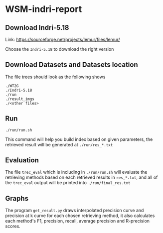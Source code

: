 # WSM-indri-report

## Download Indri-5.18
Link: https://sourceforge.net/projects/lemur/files/lemur/

Choose the `Indri-5.18` to download the right version

## Download Datasets and Datasets location
The file trees should look as the following shows
```
./WT2G
./Indri-5.18
./run
./result_imgs
./<other files>
```

## Run
```
./run/run.sh
```
This command will help you build index based on given parameters, the retrieved result will be generated at `./run/res_*.txt`

## Evaluation
The file `trec_eval` which is including in `./run/run.sh` will evaluate the retrieving methods based on each retrieved results in `res_*.txt`, and all of the `trec_eval` output will be printed into `./run/final_res.txt`

## Graphs
The program `get_result.py` draws interpolated precision curve and precision at k curve for each chosen retrieving method, it also calculates each method's F1, precision, recall, average precision and R-precision scores.
